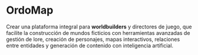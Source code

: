 # OrdoMap
Crear una plataforma integral para **worldbuilders** y directores de juego, que facilite la construcción de mundos ficticios con herramientas avanzadas de gestión de lore, creación de personajes, mapas interactivos, relaciones entre entidades y generación de contenido con inteligencia artificial.

